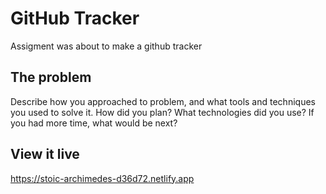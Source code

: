 # GitHub Tracker

Assigment was about to make a github tracker

## The problem

Describe how you approached to problem, and what tools and techniques you used to solve it. How did you plan? What technologies did you use? If you had more time, what would be next?

## View it live
https://stoic-archimedes-d36d72.netlify.app
